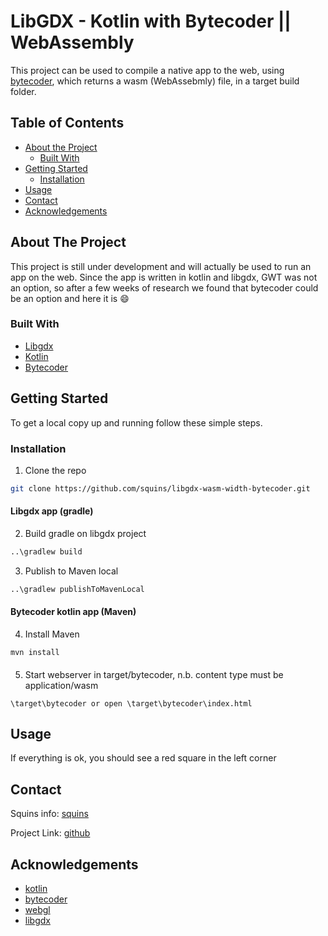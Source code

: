 # LibGDX - Kotlin with Bytecoder || WebAssembly

This project can be used to compile a native app to the web, using [bytecoder], which returns a wasm (WebAssebmly) file, in a target build folder.


## Table of Contents

* [About the Project](#about-the-project)
  * [Built With](#built-with)
* [Getting Started](#getting-started)
  * [Installation](#installation)
* [Usage](#usage)
* [Contact](#contact)
* [Acknowledgements](#acknowledgements)


## About The Project

This project is still under development and will actually be used to run an app on the web.
Since the app is written in kotlin and libgdx, GWT was not an option, so after a few weeks of research we found that bytecoder could be an option and here it is :smile:

### Built With

* [Libgdx]
* [Kotlin]
* [Bytecoder]

## Getting Started

To get a local copy up and running follow these simple steps.

### Installation

1. Clone the repo
```sh
git clone https://github.com/squins/libgdx-wasm-width-bytecoder.git
```
#### Libgdx app (gradle)
2. Build gradle on libgdx project
```sh
..\gradlew build
```
3. Publish to Maven local
```sh
..\gradlew publishToMavenLocal
```
#### Bytecoder kotlin app (Maven)
4. Install Maven
```
mvn install
```
####
5. Start webserver in target/bytecoder, n.b. content type must be application/wasm
```
\target\bytecoder or open \target\bytecoder\index.html
```
## Usage

If everything is ok, you should see a red square in the left corner

## Contact

Squins info: [squins]

Project Link: [github]

## Acknowledgements

* [kotlin]
* [bytecoder]
* [webgl]
* [libgdx]

[libgdx]: https://libgdx.com/
[bytecoder]: https://github.com/mirkosertic/Bytecoder
[github]: https://github.com/squins/libgdx-wasm-width-bytecoder
[webgl]: https://developer.mozilla.org/nl/docs/Web/API/WebGL_API
[kotlin]: https://kotlinlang.org/
[squins]: https://www.squins.com/
